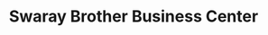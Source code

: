 ---
title: "Swaray Brother Business Center"
url: /gbarnga/swaray-brother-business-center/
shop: Lebensmittel
---